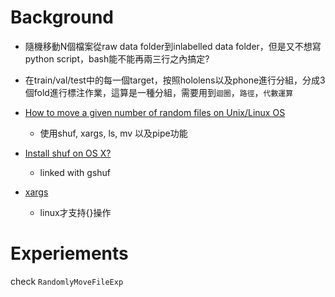 # Background
* 隨機移動N個檔案從raw data folder到inlabelled data folder，但是又不想寫python script，bash能不能再兩三行之內搞定?
* 在train/val/test中的每一個target，按照hololens以及phone進行分組，分成3個fold進行標注作業，這算是一種分組，需要用到`迴圈`，`路徑`，`代數運算`

* [How to move a given number of random files on Unix/Linux OS
](https://stackoverflow.com/questions/14033129/how-to-move-a-given-number-of-random-files-on-unix-linux-os)
    * 使用shuf, xargs, ls, mv 以及pipe功能

* [Install shuf on OS X?](https://apple.stackexchange.com/questions/142860/install-shuf-on-os-x)
  * linked with gshuf
* [xargs](https://www.runoob.com/linux/linux-comm-xargs.html)
  * linux才支持{}操作

# Experiements

check `RandomlyMoveFileExp`
